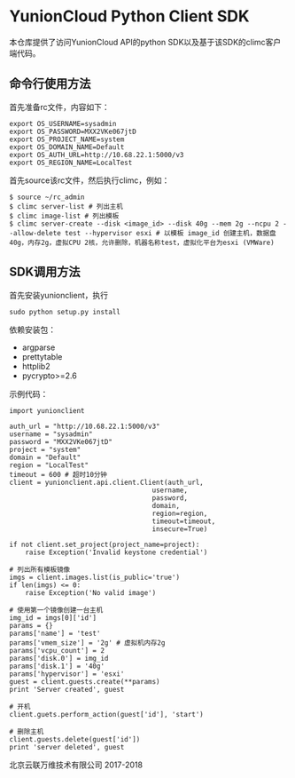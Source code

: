 YunionCloud Python Client SDK
===================================


本仓库提供了访问YunionCloud API的python SDK以及基于该SDK的climc客户端代码。


命令行使用方法
---------------


首先准备rc文件，内容如下：

    export OS_USERNAME=sysadmin
    export OS_PASSWORD=MXX2VKe067jtD
    export OS_PROJECT_NAME=system
    export OS_DOMAIN_NAME=Default
    export OS_AUTH_URL=http://10.68.22.1:5000/v3
    export OS_REGION_NAME=LocalTest


首先source该rc文件，然后执行climc，例如：

    $ source ~/rc_admin
    $ climc server-list # 列出主机
    $ climc image-list # 列出模板
    $ climc server-create --disk <image_id> --disk 40g --mem 2g --ncpu 2 --allow-delete test --hypervisor esxi # 以模板 image_id 创建主机，数据盘40g，内存2g，虚拟CPU 2核，允许删除，机器名称test，虚拟化平台为esxi (VMWare)


SDK调用方法
----------------

首先安装yunionclient，执行

    sudo python setup.py install

依赖安装包：

* argparse
* prettytable
* httplib2
* pycrypto>=2.6

示例代码：

    import yunionclient

    auth_url = "http://10.68.22.1:5000/v3"
    username = "sysadmin"
    password = "MXX2VKe067jtD"
    project = "system"
    domain = "Default"
    region = "LocalTest"
    timeout = 600 # 超时10分钟
    client = yunionclient.api.client.Client(auth_url,
                                        username,
                                        password,
                                        domain,
                                        region=region,
                                        timeout=timeout,
                                        insecure=True)

    if not client.set_project(project_name=project):
        raise Exception('Invalid keystone credential')

    # 列出所有模板镜像
    imgs = client.images.list(is_public='true')
    if len(imgs) <= 0:
        raise Exception('No valid image')

    # 使用第一个镜像创建一台主机
    img_id = imgs[0]['id']
    params = {}
    params['name'] = 'test'
    params['vmem_size'] = '2g' # 虚拟机内存2g
    params['vcpu_count'] = 2
    params['disk.0'] = img_id
    params['disk.1'] = '40g'
    params['hypervisor'] = 'esxi'
    guest = client.guests.create(**params)
    print 'Server created', guest

    # 开机
    client.guets.perform_action(guest['id'], 'start')

    # 删除主机
    client.guests.delete(guest['id'])
    print 'server deleted', guest





北京云联万维技术有限公司 2017-2018

